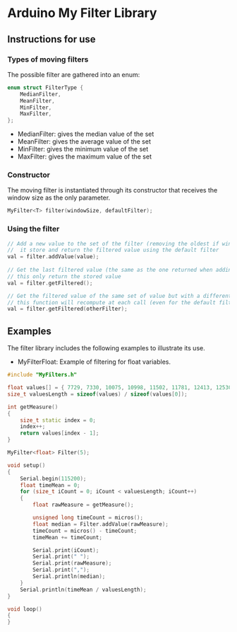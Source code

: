 # Arduino My Filter Library 

## Instructions for use

### Types of moving filters

The possible filter are gathered into an enum:
```c++
enum struct FilterType {
	MedianFilter,
	MeanFilter,
	MinFilter,
	MaxFilter,
};
```

 * MedianFilter: gives the median value of the set
 * MeanFilter: gives the average value of the set
 * MinFilter: gives the minimum value of the set
 * MaxFilter: gives the maximum value of the set

### Constructor
The moving filter is instantiated through its constructor that receives the window size as the only parameter.
```c++
MyFilter<T> filter(windowSize, defaultFilter);
```

### Using the filter
```c++
// Add a new value to the set of the filter (removing the oldest if window is full)
//  it store and return the filtered value using the default filter
val = filter.addValue(value);
 
// Get the last filtered value (the same as the one returned when adding the value to the filter)
// this only return the stored value
val = filter.getFiltered();

// Get the filtered value of the same set of value but with a different filter
// this function will recompute at each call (even for the default filter) and never store the value
val = filter.getFiltered(otherFilter);
```


## Examples
The filter library includes the following examples to illustrate its use.
* MyFilterFloat: Example of filtering for float variables.
```c++
#include "MyFilters.h"

float values[] = { 7729, 7330, 10075, 10998, 11502, 11781, 12413, 12530, 14070, 13789, 18186, 14401, 16691, 16654, 17424, 21104, 17230, 20656, 21584, 21297, 19986, 20808, 19455, 24029, 21455, 21350, 19854, 23476, 19349, 16996, 20546, 17187, 15548, 9179, 8586, 7095, 9718, 5148, 4047, 3873, 4398, 2989, 3848, 2916, 1142, 2427, 250, 2995, 1918, 4297, 617, 2715, 1662, 1621, 960, 500, 2114, 2354, 2900, 4878, 8972, 9460, 11283, 16147, 16617, 16778, 18711, 22036, 28432, 29756, 24944, 27199, 27760, 30706, 31671, 32185, 32290, 30470, 32616, 32075, 32210, 28822, 30823, 29632, 29157, 31585, 24133, 23245, 22516, 18513, 18330, 15450, 12685, 11451, 11280, 9116, 7975, 8263, 8203, 4641, 5232, 5724, 4347, 4319, 3045, 1099, 2035, 2411, 1727, 852, 1134, 966, 2838, 6033, 2319, 3294, 3587, 9076, 5194, 6725, 6032, 6444, 10293, 9507, 10881, 11036, 12789, 12813, 14893, 16465, 16336, 16854, 19249, 23126, 21461, 18657, 20474, 24871, 20046, 22832, 21681, 21978, 23053, 20569, 24801, 19045, 20092, 19470, 18446, 18851, 18210, 15078, 16309, 15055, 14427, 15074, 10776, 14319, 14183, 7984, 8344, 7071, 9675, 5985, 3679, 2321, 6757, 3291, 5003, 1401, 1724, 1857, 2605, 803, 2742, 2971, 2306, 3722, 3332, 4427, 5762, 5383, 7692, 8436, 13660, 8018, 9303, 10626, 16171, 14163, 17161, 19214, 21171, 17274, 20616, 18281, 21171, 18220, 19315, 22558, 21393, 22431, 20186, 24619, 21997, 23938, 20029, 20694, 20648, 21173, 20377, 19147, 18578, 16839, 15735, 15907, 18059, 12111, 12178, 11201, 10577, 11160, 8485, 7065, 7852, 5865, 4856, 3955, 6803, 3444, 1616, 717, 3105, 704, 1473, 1948, 4534, 5800, 1757, 1038, 2435, 4677, 8155, 6870, 4611, 5372, 6304, 7868, 10336, 9091 };
size_t valuesLength = sizeof(values) / sizeof(values[0]);

int getMeasure()
{
	size_t static index = 0;
	index++;
	return values[index - 1];
}

MyFilter<float> Filter(5);

void setup()
{
	Serial.begin(115200);
    float timeMean = 0;
    for (size_t iCount = 0; iCount < valuesLength; iCount++)
    {
        float rawMeasure = getMeasure();

        unsigned long timeCount = micros();
        float median = Filter.addValue(rawMeasure);
        timeCount = micros() - timeCount;
        timeMean += timeCount;

        Serial.print(iCount);
        Serial.print(" ");
        Serial.print(rawMeasure);
        Serial.print(",");
        Serial.println(median);
    }
    Serial.println(timeMean / valuesLength);
}

void loop()
{
}
```
